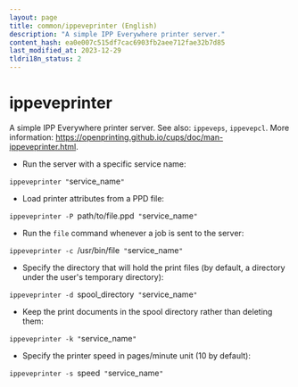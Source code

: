 ```yaml
---
layout: page
title: common/ippeveprinter (English)
description: "A simple IPP Everywhere printer server."
content_hash: ea0e007c515df7cac6903fb2aee712fae32b7d85
last_modified_at: 2023-12-29
tldri18n_status: 2
---
```

# ippeveprinter

A simple IPP Everywhere printer server.
See also: `ippeveps`, `ippevepcl`.
More information: <https://openprinting.github.io/cups/doc/man-ippeveprinter.html>.

- Run the server with a specific service name:

`ippeveprinter "`<span class="tldr-var badge badge-pill bg-dark-lm bg-white-dm text-white-lm text-dark-dm font-weight-bold">service_name</span>`"`

- Load printer attributes from a PPD file:

`ippeveprinter -P `<span class="tldr-var badge badge-pill bg-dark-lm bg-white-dm text-white-lm text-dark-dm font-weight-bold">path/to/file.ppd</span>` "`<span class="tldr-var badge badge-pill bg-dark-lm bg-white-dm text-white-lm text-dark-dm font-weight-bold">service_name</span>`"`

- Run the `file` command whenever a job is sent to the server:

`ippeveprinter -c `<span class="tldr-var badge badge-pill bg-dark-lm bg-white-dm text-white-lm text-dark-dm font-weight-bold">/usr/bin/file</span>` "`<span class="tldr-var badge badge-pill bg-dark-lm bg-white-dm text-white-lm text-dark-dm font-weight-bold">service_name</span>`"`

- Specify the directory that will hold the print files (by default, a directory under the user's temporary directory):

`ippeveprinter -d `<span class="tldr-var badge badge-pill bg-dark-lm bg-white-dm text-white-lm text-dark-dm font-weight-bold">spool_directory</span>` "`<span class="tldr-var badge badge-pill bg-dark-lm bg-white-dm text-white-lm text-dark-dm font-weight-bold">service_name</span>`"`

- Keep the print documents in the spool directory rather than deleting them:

`ippeveprinter -k "`<span class="tldr-var badge badge-pill bg-dark-lm bg-white-dm text-white-lm text-dark-dm font-weight-bold">service_name</span>`"`

- Specify the printer speed in pages/minute unit (10 by default):

`ippeveprinter -s `<span class="tldr-var badge badge-pill bg-dark-lm bg-white-dm text-white-lm text-dark-dm font-weight-bold">speed</span>` "`<span class="tldr-var badge badge-pill bg-dark-lm bg-white-dm text-white-lm text-dark-dm font-weight-bold">service_name</span>`"`
